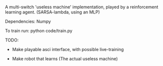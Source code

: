 A multi-switch 'useless machine' implementation, played by a reinforcement learning agent. (SARSA-lambda, using an MLP)

Dependencies:
Numpy

To train run:
python code/train.py

TODO:

- Make playable asci interface, with possible live-training

- Make robot that learns (The actual useless machine)
